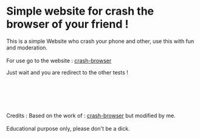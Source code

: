 # Simple website for crash the browser of your friend ! 



This is a simple Website who crash your phone and other, use this with fun and moderation. <br><br>
For use go to the website : [crash-browser](https://zaacksb.github.io/crash-browser/)

Just wait and you are redirect to the other tests !

<br><br><br><br>

Credits : Based on the work of : [crash-browser](https://zaacksb.github.io/crash-browser/) but modified by me.
<br><br>
Educational purpose only, please don't be a dick.
